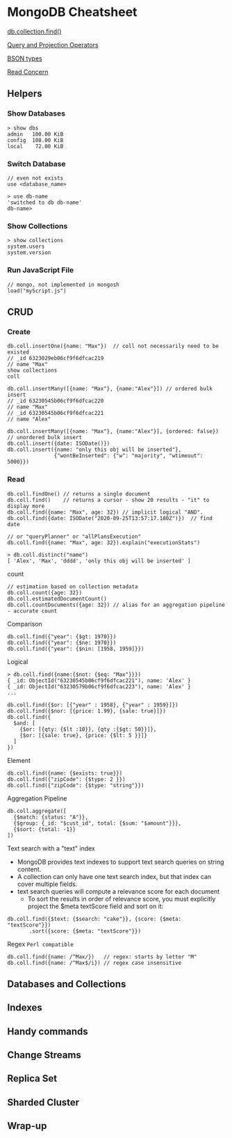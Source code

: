 
# MongoDB Cheatsheet

[db.collection.find()](https://docs.mongodb.com/manual/reference/method/db.collection.find/?_ga=2.77243475.790102026.1663232700-1298892323.1663232700)

[Query and Projection Operators](https://www.mongodb.com/docs/manual/reference/operator/query/?_ga=2.77243475.790102026.1663232700-1298892323.1663232700)

[BSON types](https://www.mongodb.com/docs/manual/reference/operator/query/type/?&_ga=2.77243475.790102026.1663232700-1298892323.1663232700#available-types)

[Read Concern](https://www.mongodb.com/docs/manual/reference/read-concern/?_ga=2.6016245.790102026.1663232700-1298892323.1663232700)

## Helpers 

### Show Databases

```
> show dbs
admin   100.00 KiB
config  108.00 KiB
local    72.00 KiB
```

### Switch Database

```mongo
// even not exists
use <database_name>
```

```
> use db-name
'switched to db db-name'
db-name>
```

### Show Collections

```
> show collections
system.users
system.version
```

### Run JavaScript File

```
// mongo, not implemented in mongosh
load("myScript.js")
```


## CRUD

### Create

```
db.coll.insertOne({name: "Max"})  // coll not necessarily need to be existed
// _id 6323029eb06cf9f6dfcac219
// name "Max"
show collections
coll
```

```
db.coll.insertMany([{name: "Max"}, {name:"Alex"}]) // ordered bulk insert
// _id 63230545b06cf9f6dfcac220
// name "Max"
// _id 63230545b06cf9f6dfcac221
// name "Alex"
```

```
db.coll.insertMany([{name: "Max"}, {name:"Alex"}], {ordered: false}) // unordered bulk insert
db.coll.insert({date: ISODate()})
db.coll.insert({name: "only this obj will be inserted"}, 
               {"wontBeInserted": {"w": "majority", "wtimeout": 5000}})
```


### Read


```
db.coll.findOne() // returns a single document
db.coll.find()    // returns a cursor - show 20 results - "it" to display more
db.coll.find({name: "Max", age: 32}) // implicit logical "AND".
db.coll.find({date: ISODate("2020-09-25T13:57:17.180Z")})  // find date
```

```
// or "queryPlanner" or "allPlansExecution"
db.coll.find({name: "Max", age: 32}).explain("executionStats") 
```

```
> db.coll.distinct("name")
[ 'Alex', 'Max', 'dddd', 'only this obj will be inserted' ]
```

count

```
// estimation based on collection metadata
db.coll.count({age: 32}) 
db.coll.estimatedDocumentCount() 
db.coll.countDocuments({age: 32}) // alias for an aggregation pipeline - accurate count
```

Comparison

```
db.coll.find({"year": {$gt: 1970}})
db.coll.find({"year": {$ne: 1970}})
db.coll.find({"year": {$nin: [1958, 1959]}})
```


Logical

```
> db.coll.find({name:{$not: {$eq: "Max"}}})
{ _id: ObjectId("63230545b06cf9f6dfcac221"), name: 'Alex' }
{ _id: ObjectId("63230579b06cf9f6dfcac223"), name: 'Alex' }
...
```

```
db.coll.find({$or: [{"year" : 1958}, {"year" : 1959}]})
db.coll.find({$nor: [{price: 1.99}, {sale: true}]})
db.coll.find({
  $and: [
    {$or: [{qty: {$lt :10}}, {qty :{$gt: 50}}]},
    {$or: [{sale: true}, {price: {$lt: 5 }}]}
  ]
})
```

Element

```
db.coll.find({name: {$exists: true}})
db.coll.find({"zipCode": {$type: 2 }})
db.coll.find({"zipCode": {$type: "string"}})
```

Aggregation Pipeline

```
db.coll.aggregate([
  {$match: {status: "A"}},
  {$group: {_id: "$cust_id", total: {$sum: "$amount"}}},
  {$sort: {total: -1}}
])
```


Text search with a "text" index

- MongoDB provides text indexes to support text search queries on string content.
- A collection can only have one text search index, but that index can cover multiple fields.
- text search queries will compute a relevance score for each document
    - To sort the results in order of relevance score, you must explicitly project the $meta textScore field and sort on it:

```
db.coll.find({$text: {$search: "cake"}}, {score: {$meta: "textScore"}})
       .sort({score: {$meta: "textScore"}})
```

Regex  `Perl compatible`

```
db.coll.find({name: /^Max/})   // regex: starts by letter "M"
db.coll.find({name: /^Max$/i}) // regex case insensitive
```








## Databases and Collections
## Indexes
## Handy commands
## Change Streams
## Replica Set
## Sharded Cluster
## Wrap-up




